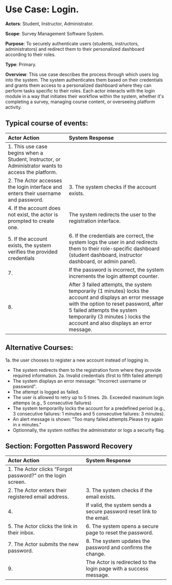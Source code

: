 Use Case: Login.
=================================
**Actors**: Student, Instructor, Administrator.

**Scope**: Survey Management Software System.

**Purpose**: To securely authenticate users (students, instructors, administrators) and redirect them to their personalized dashboard according to their roles.

**Type**: Primary.

**Overview**: This use case describes the process through which users log into the system. The system authenticates them based on their credentials and grants them access to a personalized dashboard where they can perform tasks specific to their roles. Each actor interacts with the login module in a way that initiates their workflow within the system, whether it's completing a survey, managing course content, or overseeing platform activity.

Typical course of events:
----------------------

| Actor Action | System Response |
|:--------------|:----------------|
| 1. This use case begins when a Student, Instructor, or Administrator wants to access the platform. | |
| 2. The Actor accesses the login interface and enters their username and password. | 3. The system checks if the account exists. |
|4. If the account does not exist, the actor is prompted to create one. | The system redirects the user to the registration interface. |
|5. If the account exists, the system verifies the provided credentials | 6. If the credentials are correct, the system logs the user in and redirects them to their role-specific dashboard (student dashboard, instructor dashboard, or admin panel). |
|7. | If the password is incorrect, the system increments the login attempt counter. |
|8. | After 3 failed attempts, the system temporarily (1 minutes)  locks the account and displays an error message with the option to reset password, after 5 failed attempts the system temporarily (3 minutes ) locks the account and also displays an error message. |


Alternative Courses:
-----------
1a. the user chooses to register a new account instead of logging in.  
- The system redirects them to the registration form where they provide required information.
2a. Invalid credentials (first to fifth failed attempt)
- The system displays an error message: "Incorrect username or password".
- The attempt is logged as failed.
- The user is allowed to retry up to 5 times.
2b. Exceeded maximum login attemps (e.g., 5 consecutive failures)
- The system temporarilly locks the account for a predefined period (e.g., 3 consecutive failures: 1 minutes and 5 consecutive failures: 3 minutes).
- An alert message is shown: "Too many failed attempts.Please try again in x minutes."
- Optionnally, the system notifies the administrator or logs a security flag.

Section: Forgotten Password Recovery
-----------
| Actor Action | System Response |
|:--------------|:----------------|
| 1. The Actor clicks “Forgot password?” on the login screen.| |
| 2. The Actor enters their registered email address. | 3. The system checks if the email exists. |
|4. |If valid, the system sends a secure password reset link to the email.|
|5. The Actor clicks the link in their inbox. | 6. The system opens a secure page to reset the password. |
|7. The Actor submits the new password. | 8. The system updates the password and confirms the change. |
|9. |The Actor is redirected to the login page with a success message. |
